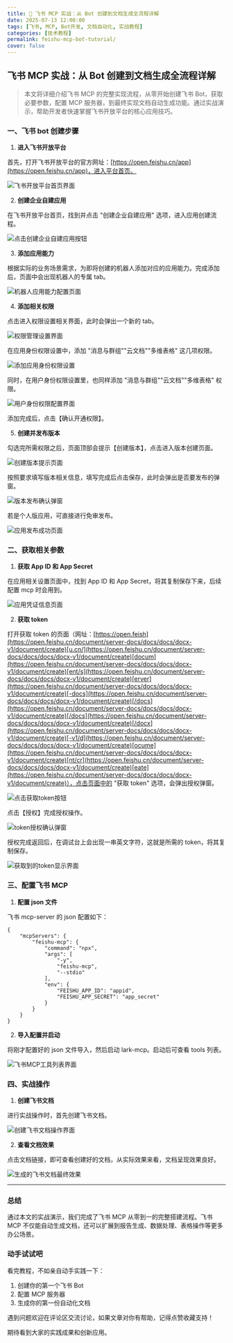 ```yaml
---
title: 🚀 飞书 MCP 实战：从 Bot 创建到文档生成全流程详解
date: 2025-07-13 12:00:00
tags: [飞书, MCP, Bot开发, 文档自动化, 实战教程]
categories: [技术教程]
permalink: feishu-mcp-bot-tutorial/
cover: false
---
```

## 飞书 MCP 实战：从 Bot 创建到文档生成全流程详解​
> 本文将详细介绍飞书 MCP 的完整实现流程，从零开始创建飞书 Bot，获取必要参数，配置 MCP 服务器，到最终实现文档自动生成功能。通过实战演示，帮助开发者快速掌握飞书开放平台的核心应用技巧。

### 一、飞书 bot 创建步骤

1. **进入飞书开放平台**

首先，打开飞书开放平台的官方网址：[https://open.feishu.cn/app](https://open.feishu.cn/app)，进入平台首页。

![飞书开放平台首页界面](/images/2025/07/17/_E9_A3_9E_E4_B9_A6_E5_B9_B3_E5_8F_B0_E9_A1_B5_E9_9D_A220250711144339.png)

2. **创建企业自建应用**

在飞书开放平台首页，找到并点击 "创建企业自建应用" 选项，进入应用创建流程。

![点击创建企业自建应用按钮](/images/2025/07/17/_E7_82_B9_E5_87_BB_E5_88_9B_E5_BB_BA20250711144412.png)

3. **添加应用能力**

根据实际的业务场景需求，为即将创建的机器人添加对应的应用能力。完成添加后，页面中会出现机器人的专属 tab。

![机器人应用能力配置页面](/images/2025/07/17/_E6_9C_BA_E5_99_A8_E4_BA_BA20250711144450.png)

4. **添加相关权限**

点击进入权限设置相关界面，此时会弹出一个新的 tab。

![权限管理设置界面](/images/2025/07/17/_E6_9D_83_E9_99_90_E7_AE_A1_E7_90_8620250711144555.png)

在应用身份权限设置中，添加 "消息与群组""云文档""多维表格" 这几项权限。

![添加应用身份权限设置](/images/2025/07/17/_E6_B7_BB_E5_8A_A0_E6_9D_83_E9_99_9020250711144636.png)

同时，在用户身份权限设置里，也同样添加 "消息与群组""云文档""多维表格" 权限。

![用户身份权限配置界面](/images/2025/07/17/_E7_94_A8_E6_88_B7_E8_BA_AB_E4_BB_BD_E6_9D_83_E9_99_9020250711144811.png)

添加完成后，点击【确认开通权限】。

5. **创建并发布版本**

勾选完所需权限之后，页面顶部会提示【创建版本】，点击进入版本创建页面。

![创建版本提示页面](/images/2025/07/17/_E5_88_9B_E5_BB_BA_E7_89_88_E6_9C_AC20250711144918.png)

按照要求填写版本相关信息，填写完成后点击保存，此时会弹出是否要发布的弹窗。

![版本发布确认弹窗](/images/2025/07/17/_E5_8F_91_E5_B8_83_E5_BC_B9_E7_AA_9720250711145032.png)

若是个人版应用，可直接进行免审发布。

![应用发布成功页面](/images/2025/07/17/_E5_B7_B2_E5_8F_91_E5_B8_8320250711145105.png)

### 二、获取相关参数

1. **获取 App ID 和 App Secret**

在应用相关设置页面中，找到 App ID 和 App Secret，将其复制保存下来，后续配置 mcp 时会用到。

![应用凭证信息页面](/images/2025/07/17/_E5_87_AD_E8_AF_8120250711145201.png)

2. **获取 token**

打开获取 token 的页面（网址：[https://open.feish](https://open.feishu.cn/document/server-docs/docs/docs/docx-v1/document/create)[u.cn/](https://open.feishu.cn/document/server-docs/docs/docs/docx-v1/document/create)[docum](https://open.feishu.cn/document/server-docs/docs/docs/docx-v1/document/create)[ent/s](https://open.feishu.cn/document/server-docs/docs/docs/docx-v1/document/create)[erver](https://open.feishu.cn/document/server-docs/docs/docs/docx-v1/document/create)[-docs](https://open.feishu.cn/document/server-docs/docs/docs/docx-v1/document/create)[/docs](https://open.feishu.cn/document/server-docs/docs/docs/docx-v1/document/create)[/docs](https://open.feishu.cn/document/server-docs/docs/docs/docx-v1/document/create)[/docx](https://open.feishu.cn/document/server-docs/docs/docs/docx-v1/document/create)[-v1/d](https://open.feishu.cn/document/server-docs/docs/docs/docx-v1/document/create)[ocume](https://open.feishu.cn/document/server-docs/docs/docs/docx-v1/document/create)[nt/cr](https://open.feishu.cn/document/server-docs/docs/docs/docx-v1/document/create)[eate](https://open.feishu.cn/document/server-docs/docs/docs/docx-v1/document/create)），点击页面中的 "获取 token" 选项，会弹出授权弹窗。

![点击获取token按钮](/images/2025/07/17/_E7_82_B9_E5_87_BBtoken20250711145511.png)

点击【授权】完成授权操作。

![token授权确认弹窗](/images/2025/07/17/_E6_8E_88_E6_9D_8320250711145535.png)

授权完成返回后，在调试台上会出现一串英文字符，这就是所需的 token，将其复制保存。

![获取到的token显示界面](/images/2025/07/17/toemn20250711145659.png)

### 三、配置飞书 MCP

1. **配置 json 文件**

飞书 mcp-server 的 json 配置如下：

```
{
    "mcpServers": {
        "feishu-mcp": {
            "command": "npx",
            "args": [
                "-y",
                "feishu-mcp",
                "--stdio"
            ],
            "env": {
                "FEISHU_APP_ID": "appid",
                "FEISHU_APP_SECRET": "app_secret"
            }
        }
    }
}
```

2. **导入配置并启动**

将刚才配置好的 json 文件导入，然后启动 lark-mcp。启动后可查看 tools 列表。

![飞书MCP工具列表界面](/images/2025/07/17/feishu-mcp-tools20250711154206.png)

### 四、实战操作

1. **创建飞书文档**

进行实战操作时，首先创建飞书文档。

![创建飞书文档操作界面](/images/2025/07/17/_E5_88_9B_E5_BB_BA_E9_A3_9E_E4_B9_A6_E6_96_87_E6_A1_A320250711162858.png)

2. **查看文档效果**

点击文档链接，即可查看创建好的文档，从实际效果来看，文档呈现效果良好。

![生成的飞书文档最终效果](/images/2025/07/17/_E6_96_87_E6_A1_A3_E5_9C_B0_E5_9D_8020250711162949.png)



---

### 总结

通过本文的实战演示，我们完成了飞书 MCP 从零到一的完整搭建流程。飞书 MCP 不仅能自动生成文档，还可以扩展到报告生成、数据处理、表格操作等更多办公场景。

### 动手试试吧

看完教程，不如亲自动手实践一下：

1. 创建你的第一个飞书 Bot
2. 配置 MCP 服务器  
3. 生成你的第一份自动化文档

遇到问题欢迎在评论区交流讨论，如果文章对你有帮助，记得点赞收藏支持！

期待看到大家的实践成果和创新应用。